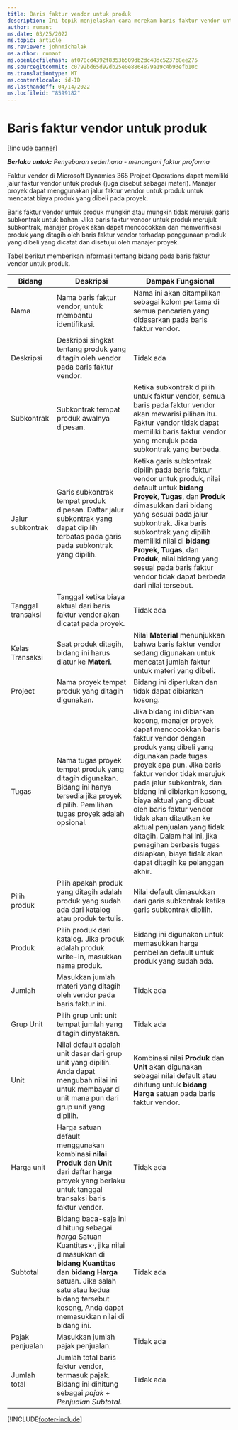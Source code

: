 ```yaml
---
title: Baris faktur vendor untuk produk
description: Ini topik menjelaskan cara merekam baris faktur vendor untuk produk dan menggunakan bidang yang berbeda untuk merekam pembelian produk dari vendor.
author: rumant
ms.date: 03/25/2022
ms.topic: article
ms.reviewer: johnmichalak
ms.author: rumant
ms.openlocfilehash: af078cd4392f8353b509db2dc48dc5237b8ee275
ms.sourcegitcommit: c0792bd65d92db25e0e8864879a19c4b93efb10c
ms.translationtype: MT
ms.contentlocale: id-ID
ms.lasthandoff: 04/14/2022
ms.locfileid: "8599182"
---
```

# <a name="vendor-invoice-lines-for-products"></a>Baris faktur vendor untuk produk

[!include [banner](../../includes/dataverse-preview.md)]

_**Berlaku untuk:** Penyebaran sederhana - menangani faktur proforma_

Faktur vendor di Microsoft Dynamics 365 Project Operations dapat memiliki jalur faktur vendor untuk produk (juga disebut sebagai materi). Manajer proyek dapat menggunakan jalur faktur vendor untuk produk untuk mencatat biaya produk yang dibeli pada proyek.

Baris faktur vendor untuk produk mungkin atau mungkin tidak merujuk garis subkontrak untuk bahan. Jika baris faktur vendor untuk produk merujuk subkontrak, manajer proyek akan dapat mencocokkan dan memverifikasi produk yang ditagih oleh baris faktur vendor terhadap penggunaan produk yang dibeli yang dicatat dan disetujui oleh manajer proyek.

Tabel berikut memberikan informasi tentang bidang pada baris faktur vendor untuk produk.

| Bidang | Deskripsi | Dampak Fungsional |
| --- | --- | --- |
| Nama | Nama baris faktur vendor, untuk membantu identifikasi. | Nama ini akan ditampilkan sebagai kolom pertama di semua pencarian yang didasarkan pada baris faktur vendor. |
| Deskripsi | Deskripsi singkat tentang produk yang ditagih oleh vendor pada baris faktur vendor. | Tidak ada |
| Subkontrak | Subkontrak tempat produk awalnya dipesan. | Ketika subkontrak dipilih untuk faktur vendor, semua baris pada faktur vendor akan mewarisi pilihan itu. Faktur vendor tidak dapat memiliki baris faktur vendor yang merujuk pada subkontrak yang berbeda. |
| Jalur subkontrak | Garis subkontrak tempat produk dipesan. Daftar jalur subkontrak yang dapat dipilih terbatas pada garis pada subkontrak yang dipilih. | Ketika garis subkontrak dipilih pada baris faktur vendor untuk produk, nilai default untuk **bidang Proyek**, **Tugas**, dan **Produk** dimasukkan dari bidang yang sesuai pada jalur subkontrak. Jika baris subkontrak yang dipilih memiliki nilai di **bidang Proyek**, **Tugas**, dan **Produk**, nilai bidang yang sesuai pada baris faktur vendor tidak dapat berbeda dari nilai tersebut. |
| Tanggal transaksi | Tanggal ketika biaya aktual dari baris faktur vendor akan dicatat pada proyek. | Tidak ada|
| Kelas Transaksi | Saat produk ditagih, bidang ini harus diatur ke **Materi**. | Nilai **Material** menunjukkan bahwa baris faktur vendor sedang digunakan untuk mencatat jumlah faktur untuk materi yang dibeli. |
| Project | Nama proyek tempat produk yang ditagih digunakan. | Bidang ini diperlukan dan tidak dapat dibiarkan kosong. |
| Tugas | Nama tugas proyek tempat produk yang ditagih digunakan. Bidang ini hanya tersedia jika proyek dipilih. Pemilihan tugas proyek adalah opsional. | Jika bidang ini dibiarkan kosong, manajer proyek dapat mencocokkan baris faktur vendor dengan produk yang dibeli yang digunakan pada tugas proyek apa pun. Jika baris faktur vendor tidak merujuk pada jalur subkontrak, dan bidang ini dibiarkan kosong, biaya aktual yang dibuat oleh baris faktur vendor tidak akan ditautkan ke aktual penjualan yang tidak ditagih. Dalam hal ini, jika penagihan berbasis tugas disiapkan, biaya tidak akan dapat ditagih ke pelanggan akhir. |
| Pilih produk | Pilih apakah produk yang ditagih adalah produk yang sudah ada dari katalog atau produk tertulis. | Nilai default dimasukkan dari garis subkontrak ketika garis subkontrak dipilih. |
| Produk | Pilih produk dari katalog. Jika produk adalah produk write-in, masukkan nama produk. | Bidang ini digunakan untuk memasukkan harga pembelian default untuk produk yang sudah ada. |
| Jumlah | Masukkan jumlah materi yang ditagih oleh vendor pada baris faktur ini. | Tidak ada |
| Grup Unit | Pilih grup unit unit tempat jumlah yang ditagih dinyatakan. | Tidak ada |
| Unit | Nilai default adalah unit dasar dari grup unit yang dipilih. Anda dapat mengubah nilai ini untuk membayar di unit mana pun dari grup unit yang dipilih. | Kombinasi nilai **Produk** dan **Unit** akan digunakan sebagai nilai default atau dihitung untuk **bidang Harga** satuan pada baris faktur vendor. |
| Harga unit | Harga satuan default menggunakan kombinasi **nilai Produk** dan **Unit** dari daftar harga proyek yang berlaku untuk tanggal transaksi baris faktur vendor. | Tidak ada |
| Subtotal | Bidang baca-saja ini dihitung sebagai *harga* Satuan Kuantitas&times;*·*, jika nilai dimasukkan di **bidang Kuantitas** dan **bidang Harga** satuan. Jika salah satu atau kedua bidang tersebut kosong, Anda dapat memasukkan nilai di bidang ini. | Tidak ada |
| Pajak penjualan | Masukkan jumlah pajak penjualan. | Tidak ada |
| Jumlah total | Jumlah total baris faktur vendor, termasuk pajak. Bidang ini dihitung sebagai *pajak* + *Penjualan Subtotal*. | Tidak ada |

[!INCLUDE[footer-include](../../includes/footer-banner.md)]
